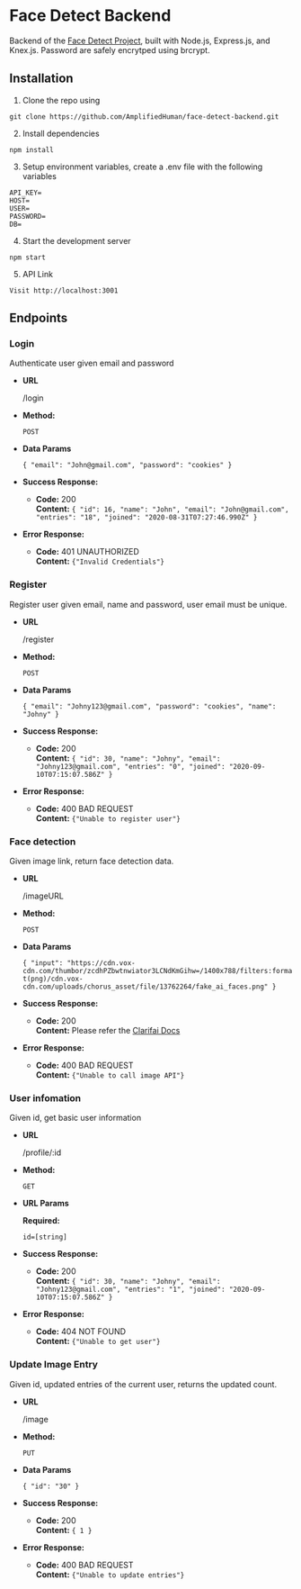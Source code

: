 # Face Detect Backend

Backend of the [Face Detect Project](https://amplifiedhuman.github.io/face-detect/), built with Node.js, Express.js, and Knex.js.
Password are safely encrytped using brcrypt.

## Installation
1.  Clone the repo using
    
```
git clone https://github.com/AmplifiedHuman/face-detect-backend.git
```
    
2.  Install dependencies
    
```
npm install
```

3. Setup environment variables, create a .env file with the following variables
```
API_KEY=
HOST=
USER=
PASSWORD=
DB=
```

4.  Start the development server   
```
npm start
```

5.  API Link 
```
Visit http://localhost:3001
```

## Endpoints

### Login
Authenticate user given email and password

* **URL**

  /login

* **Method:**

  `POST`

* **Data Params**

  `{
    "email": "John@gmail.com",
    "password": "cookies"
}`

* **Success Response:**

  * **Code:** 200 <br />
    **Content:** `{
    "id": 16,
    "name": "John",
    "email": "John@gmail.com",
    "entries": "18",
    "joined": "2020-08-31T07:27:46.990Z"
}`
 
* **Error Response:**

  * **Code:** 401 UNAUTHORIZED <br />
    **Content:** `{"Invalid Credentials"}`
    
### Register
Register user given email, name and password, user email must be unique.
    
* **URL**

  /register

* **Method:**

  `POST`

* **Data Params**

  `{
    "email": "Johny123@gmail.com",
    "password": "cookies",
    "name": "Johny"
}`

* **Success Response:**

  * **Code:** 200 <br />
    **Content:** `{
    "id": 30,
    "name": "Johny",
    "email": "Johny123@gmail.com",
    "entries": "0",
    "joined": "2020-09-10T07:15:07.586Z"
}`
 
* **Error Response:**

  * **Code:** 400 BAD REQUEST <br />
    **Content:** `{"Unable to register user"}`

### Face detection
Given image link, return face detection data.
* **URL**

  /imageURL

* **Method:**

  `POST`

* **Data Params**

  `{
    "input": "https://cdn.vox-cdn.com/thumbor/zcdhPZbwtnwiator3LCNdKmGihw=/1400x788/filters:format(png)/cdn.vox-cdn.com/uploads/chorus_asset/file/13762264/fake_ai_faces.png"
}`

* **Success Response:**

  * **Code:** 200 <br />
    **Content:** Please refer the [Clarifai Docs](https://www.clarifai.com/models/face-detection) 
 
* **Error Response:**

  * **Code:** 400 BAD REQUEST <br />
    **Content:** `{"Unable to call image API"}`
    
### User infomation
Given id, get basic user information
* **URL**

  /profile/:id

* **Method:**

  `GET`

*  **URL Params**

   **Required:**
 
   `id=[string]`

* **Success Response:**

  * **Code:** 200 <br />
    **Content:** `{
    "id": 30,
    "name": "Johny",
    "email": "Johny123@gmail.com",
    "entries": "1",
    "joined": "2020-09-10T07:15:07.586Z"
}`
 
* **Error Response:**

  * **Code:** 404 NOT FOUND <br />
    **Content:** `{"Unable to get user"}`

### Update Image Entry
Given id, updated entries of the current user, returns the updated count.

* **URL**

  /image

* **Method:**

  `PUT`

* **Data Params**

  `{
    "id": "30"
}`

* **Success Response:**

  * **Code:** 200 <br />
    **Content:** `{
    1
}`
 
* **Error Response:**

  * **Code:** 400 BAD REQUEST <br />
    **Content:** `{"Unable to update entries"}`
    


